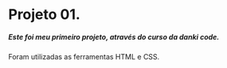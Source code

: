 # Projeto 01.

##### Este foi meu primeiro projeto, através do curso da danki code.
Foram utilizadas as ferramentas HTML e CSS.

